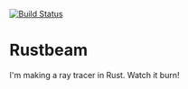 [![Build Status](https://travis-ci.com/hmarthinsen/rustbeam.svg?branch=master)](https://travis-ci.com/hmarthinsen/rustbeam)

# Rustbeam
I'm making a ray tracer in Rust. Watch it burn!
